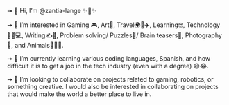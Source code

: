 ➙ 👋 Hi, I’m @zantia-lange  ✨🌻✨

➙ 👀 I’m interested in Gaming 🎮, Art🎨, Travel🌍🧳✈️, Learning🤓, Technology👩‍💻💻, Writing✍️📝, 
   Problem solving/ Puzzles🧩/ Brain teasers🧠, Photography📸, and Animals🐶🐱🦉.
   
➙ 🌱 I’m currently learning various coding languages, Spanish, and how difficult it is to get a job in the tech industry (even with a degree) 😅😂.

➙ 💞️ I’m looking to collaborate on projects related to gaming, robotics, or something creative. I would also be interested in collaborating on projects
   that would make the world a better place to live in.

<!---
zantia-lange/zantia-lange is a ✨ special ✨ repository because its `README.md` (this file) appears on your GitHub profile.
You can click the Preview link to take a look at your changes.
--->
